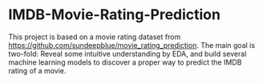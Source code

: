 # IMDB-Movie-Rating-Prediction

This project is based on a movie rating dataset from https://github.com/sundeepblue/movie_rating_prediction. The main goal is two-fold: Reveal some intuitive understanding by EDA, and build several machine learning models to discover a proper way to predict the IMDB rating of a movie.
